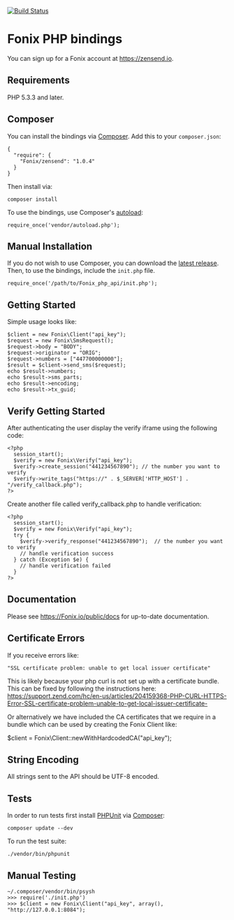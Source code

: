[![Build Status](https://travis-ci.org/Fonix/zensend_php_api.svg?branch=master)](https://travis-ci.org/zensend/zensend_php_api)
# Fonix PHP bindings

You can sign up for a Fonix account at https://zensend.io.

## Requirements

PHP 5.3.3 and later.

## Composer

You can install the bindings via [Composer](http://getcomposer.org/). Add this to your `composer.json`:

    {
      "require": {
        "Fonix/zensend": "1.0.4"
      }
    }

Then install via:

    composer install

To use the bindings, use Composer's [autoload](https://getcomposer.org/doc/00-intro.md#autoloading):

    require_once('vendor/autoload.php');

## Manual Installation

If you do not wish to use Composer, you can download the [latest release](https://github.com/Fonix/zensend_php_api/releases). Then, to use the bindings, include the `init.php` file.

    require_once('/path/to/Fonix_php_api/init.php');

## Getting Started

Simple usage looks like:

    $client = new Fonix\Client("api_key");
    $request = new Fonix\SmsRequest();
    $request->body = "BODY";
    $request->originator = "ORIG";
    $request->numbers = ["447700000000"];
    $result = $client->send_sms($request);
    echo $result->numbers;
    echo $result->sms_parts;
    echo $result->encoding;
    echo $result->tx_guid;

## Verify Getting Started

After authenticating the user display the verify iframe using the following code:

    <?php
      session_start();
      $verify = new Fonix\Verify("api_key");
      $verify->create_session("441234567890"); // the number you want to verify
      $verify->write_tags("https://" . $_SERVER['HTTP_HOST'] . "/verify_callback.php");
    ?>

Create another file called verify_callback.php to handle verification:

    <?php
      session_start();
      $verify = new Fonix\Verify("api_key");
      try {
        $verify->verify_response("441234567890");  // the number you want to verify
        // handle verification success
      } catch (Exception $e) {
        // handle verification failed
      }
    ?>

## Documentation

Please see https://Fonix.io/public/docs for up-to-date documentation.

## Certificate Errors

If you receive errors like:

    "SSL certificate problem: unable to get local issuer certificate"

This is likely because your php curl is not set up with a certificate bundle. This can be fixed by following the instructions here: https://support.zend.com/hc/en-us/articles/204159368-PHP-CURL-HTTPS-Error-SSL-certificate-problem-unable-to-get-local-issuer-certificate-

Or alternatively we have included the CA certificates that we require in a bundle which can be used by creating the Fonix Client like:

   $client = Fonix\Client::newWithHardcodedCA("api_key");

## String Encoding

All strings sent to the API should be UTF-8 encoded.

## Tests

In order to run tests first install [PHPUnit](http://packagist.org/packages/phpunit/phpunit) via [Composer](http://getcomposer.org/):

    composer update --dev

To run the test suite:

    ./vendor/bin/phpunit

## Manual Testing

    ~/.composer/vendor/bin/psysh
    >>> require('./init.php')
    >>> $client = new Fonix\Client("api_key", array(), "http://127.0.0.1:8084");
